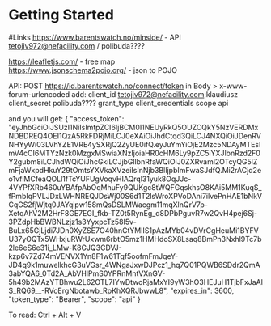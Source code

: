 # Getting Started

#Links
https://www.barentswatch.no/minside/ - API \
tetojiv972@nefacility.com / polibuda????

https://leafletjs.com/ - free map \
https://www.jsonschema2pojo.org/ - json to POJO

API:
POST https://id.barentswatch.no/connect/token
in Body > x-www-forum-urlencoded add:
client_id tetojiv972@nefacility.com:klaudiusz
client_secret polibuda????
grant_type client_credentials
scope api

and you will get:
{
"access_token": "eyJhbGciOiJSUzI1NiIsImtpZCI6IjBCM0I1NEUyRkQ5OUZCQkY5NzVERDMxNDBDREQ4OEI1QzA5RkFDRjMiLCJ0eXAiOiJhdCtqd3QiLCJ4NXQiOiJDenRVNHYyWi03LVhYZE1VRE4ySXRjQ2ZyUE0ifQ.eyJuYmYiOjE2Mzc5NDAyMTEsImV4cCI6MTYzNzk0MzgxMSwiaXNzIjoiaHR0cHM6Ly9pZC5iYXJlbnRzd2F0Y2gubm8iLCJhdWQiOiJhcGkiLCJjbGllbnRfaWQiOiJ0ZXRvaml2OTcyQG5lZmFjaWxpdHkuY29tOmtsYXVkaXVzeiIsInNjb3BlIjpbImFwaSJdfQ.Mi2rACjd2eo1vfiMCfeaQOLl1fTcYUFUgVoqvHIAQrql31yuk8OqJJc-4VYPfXRb460uYBAfpAbOqMhuFy9QUKgc8tWQFGqskhsO8KAi5MM1KuqS_fPmbIqPVLJDxLWHNREQJDsWj00S6d1T2lsWroXPVoDAni7ilvePnHAE1bNkVCqGS2fjWjtq0JAYqipw158mQsDSLMWacgm11mqXlnQrV7p-XetqAhV2M2HrF8GE7EGI_fkb-TZ0t5RynEg_d8DPbPguvR7w2QvH4pej6Sj-3PZdpHbBWBNLzjz1s3YyxpcTz58I5v-BuLx65GjLjdi7JDn0XyZSE7O40hnCtYMIIS1pAzMYb04vDVrCgHeuMi1BYFVU37yOQTx5WHxjuRWrUxwm6rbtO5mz1HMHdoSX8Lsaq8BmPn3Nxhl9Tc7b2le6eS6e31i_LMw-K8GJQ3CDVJ-kzp6v7Zd74mVENVX1Yn8F1w61Tqf5oofmFmJqeY-JD4q9k1muwelkhcG3uVGsr_4WNgaJxwDJPcz1_hq7Q01PQWB6SDdr2QmA3abYQA6_0Td2A_AbVHlPmS0YPRnMntVXnGV-5h49b2MAzYTBhwu2L62OTL7IYwDtwoRjaMxYI9yW3hO3HEJuH1TjbFxJaAlS_RQ69__-RVoErgNbotawb_RpKhXQRJbwwL8",
"expires_in": 3600,
"token_type": "Bearer",
"scope": "api"
}


To read:
Ctrl + Alt + V